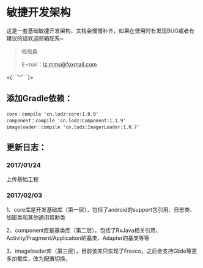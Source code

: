 # 敏捷开发架构
这是一套基础敏捷开发架构，文档会慢慢补齐，如果在使用时有发现BUG或者有建议的话欢迎邮箱联系~
> 啦啦桑

> E-mail：<lz.mms@foxmail.com>

<(￣︶￣)>

## 添加Gradle依赖：
```
core：compile 'cn.lodz:core:1.0.9'
component：compile 'cn.lodz:Component:1.1.9'
imageloader：compile 'cn.lodz:ImagerLoader:1.0.7'
```

## 更新日志：
### 2017/01/24
上传基础工程
### 2017/02/03
1、core库是开发基础库（第一层），包括了android的support包引用、日志类、加密类和其他通用帮助类

2、component库是基类库（第二层），包括了RxJava相关引用、Activity/Fragment/Application的基类、Adapter的基类等等

3、imageloader库（第三层），目前该库只实现了Fresco，之后会支持Glide等更多加载库，改为配置切换。
